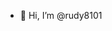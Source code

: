 - 👋 Hi, I’m @rudy8101

<!---
rudy8101/rudy8101 is a ✨ special ✨ repository because its `README.md` (this file) appears on your GitHub profile.
You can click the Preview link to take a look at your changes.
--->
